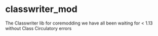 # classwriter_mod
The Classwriter lib for coremodding we have all been waiting for < 1.13 without Class Circulatory errors
